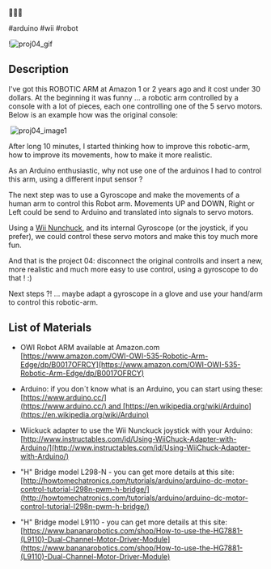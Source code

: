 🦾🤖🚀

#arduino #wii #robot

!![proj04_gif](https://github.com/mmiller1br/mm_projects/assets/32887571/ffbe5fee-d6e8-452c-b49a-ada74a2ed1d2)

## Description

I've got this ROBOTIC ARM at Amazon 1 or 2 years ago and it cost under 30 dollars. ​At the beginning it was funny ... a robotic arm controlled by a console with a lot of pieces, each one controlling one of the 5 servo motors. Below is an example how was the original console:

​
![proj04_image1](https://github.com/mmiller1br/mm_projects/assets/32887571/27e514ea-d5bd-4fff-859c-829c4f25047f)


After long 10 minutes, I started thinking how to improve this robotic-arm, how to improve its movements, how to make it more realistic.

As an Arduino enthusiastic, why not use one of the arduinos I had to control this arm, using a different input sensor ? 

The next step was to use a Gyroscope and make the movements of a human arm to control this Robot arm. Movements UP and DOWN, Right or Left could be send to Arduino and translated into signals to servo motors.

Using a [Wii Nunchuck](https://www.amazon.com/Nintendo-Nunchuk-Controller-White-Wii-U/dp/B0094X2066), and its internal Gyroscope (or the joystick, if you prefer), we could control these servo motors and make this toy much more fun.

And that is the project 04: disconnect the original controlls and insert a new, more realistic and much more easy to use control, using a gyroscope to do that ! :)

Next steps ?! ... maybe adapt a gyroscope in a glove and use your hand/arm to control this robotic-arm. 


## List of Materials

- OWI Robot ARM available at Amazon.com  
[https://www.amazon.com/OWI-OWI-535-Robotic-Arm-Edge/dp/B0017OFRCY](https://www.amazon.com/OWI-OWI-535-Robotic-Arm-Edge/dp/B0017OFRCY)

- Arduino: if you don´t know what is an Arduino, you can start using these:
[https://www.arduino.cc/](https://www.arduino.cc/) and [https://en.wikipedia.org/wiki/Arduino](https://en.wikipedia.org/wiki/Arduino)​

- Wiickuck adapter to use the Wii Nunckuck joystick with your Arduino: 
[http://www.instructables.com/id/Using-WiiChuck-Adapter-with-Arduino/](http://www.instructables.com/id/Using-WiiChuck-Adapter-with-Arduino/)  

- "H" Bridge model L298-N - you can get more details at this site:  
[http://howtomechatronics.com/tutorials/arduino/arduino-dc-motor-control-tutorial-l298n-pwm-h-bridge/](http://howtomechatronics.com/tutorials/arduino/arduino-dc-motor-control-tutorial-l298n-pwm-h-bridge/)    

- "H" Bridge model L9110 - you can get more details at this site:  
[https://www.bananarobotics.com/shop/How-to-use-the-HG7881-(L9110)-Dual-Channel-Motor-Driver-Module](https://www.bananarobotics.com/shop/How-to-use-the-HG7881-(L9110)-Dual-Channel-Motor-Driver-Module)



​
